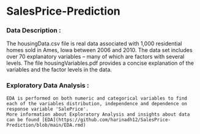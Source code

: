 # SalesPrice-Prediction

### Data Description :

The housingData.csv file is real data associated with 1,000 residential homes sold
in Ames, Iowa between 2006 and 2010. The data set includes over 70 explanatory variables – many of
which are factors with several levels. The file housingVariables.pdf provides a concise explanation of
the variables and the factor levels in the data.


  ### Exploratory Data Analysis :
    EDA is performed on both numeric and categorical variables to find each of the variables distribution, independence and dependence on response variable 'SalePrice'.
    More information about Exploratory Analysis and insights about data can be found [EDA](https://github.com/harinadh12/SalesPrice-Prediction/blob/main/EDA.rmd)
